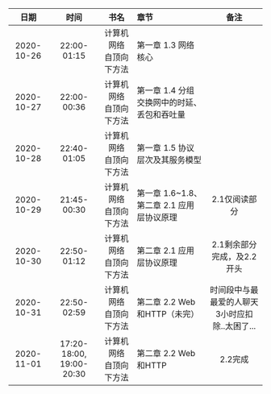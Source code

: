 | 日期 | 时间 | 书名 | 章节 | 备注 |
| :----: | :----: | :----: | :---- |:----: |
| 2020-10-26 | 22:00-01:15 | 计算机网络 自顶向下方法 | 第一章 1.3 网络核心 |    |
| 2020-10-27 | 22:00-00:36 | 计算机网络 自顶向下方法 | 第一章 1.4 分组交换网中的时延、丢包和吞吐量 |    |
| 2020-10-28 | 22:40-01:05 | 计算机网络 自顶向下方法 | 第一章 1.5 协议层次及其服务模型 |    |
| 2020-10-29 | 21:45-00:30 | 计算机网络 自顶向下方法 | 第一章 1.6~1.8、第二章 2.1 应用层协议原理 | 2.1仅阅读部分 |
| 2020-10-30 | 22:50-01:12 | 计算机网络 自顶向下方法 | 第二章 2.1 应用层协议原理 | 2.1剩余部分完成，及2.2开头 |
| 2020-10-31 | 22:50-02:59 | 计算机网络 自顶向下方法 | 第二章 2.2 Web和HTTP（未完） | 时间段中与最最爱的人聊天3小时应扣除..太困了... |
| 2020-11-01 | 17:20-18:00, 19:00-20:30 | 计算机网络 自顶向下方法 | 第二章 2.2 Web和HTTP | 2.2完成 |